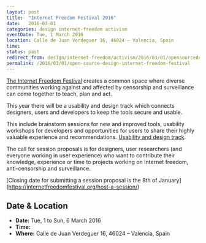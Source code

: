 ```yaml
---
layout: post
title:  "Internet Freedom Festival 2016"
date:   2016-03-01
categories: design internet-freedom activism
eventDate: Tue, 1 March 2016
location: Calle de Juan Verdeguer 16, 46024 – Valencia, Spain
time: 
status: past
redirect_from: design/internet-freedom/activism/2016/03/01/opensourcedesign-internetfreedomfestival.html
permalink: /2016/03/01/open-source-design-internet-freedom-festival
---
```


[The Internet Freedom Festival](https://internetfreedomfestival.org/) creates a common space where diverse communities working against and affected by censorship and surveillance can come together to teach, plan and act. 

This year there will be a usability and design track which connects designers, users and developers to keep the tools secure and usable.

This include brainstorm sessions for new and improved tools, usability workshops for developers and opportunities for users to share their highly valuable experience and recommendations. [Usability and design track](https://internetfreedomfestival.org/#tracks/). 

The call for session proposals is for designers, user researchers (and everyone working in user experience) who want to contribute their knowledge, experience or time to projects working on Internet freedom, anti-censorship and surveillance.

[Closing date for submitting a session proposal is the 8th of January] (https://internetfreedomfestival.org/host-a-session/)


## Date & Location

- **Date:** Tue, 1 to Sun, 6 March 2016
- **Time:** 
- **Where:** Calle de Juan Verdeguer 16, 46024 – Valencia, Spain
